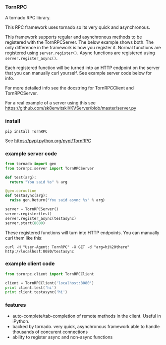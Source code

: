 ### TornRPC ###
A tornado RPC library.

This RPC framework uses tornado
so its very quick and asynchronous.

This framework supports regular and
asynchronous methods to be registered
with the TornRPCServer. The below example
shows both. The only difference in the
framework is how you register it.
Normal functions are registered using
```server.register()```. Async functions
are registered using ```server.register_async()```.

Each registered function will be turned into an HTTP endpoint on the server that you can manually curl yourself. See example server code below for info.

For more detailed info see the docstring for TornRPCClient and TornRPCServer.

For a real example of a server using this see https://github.com/sk8erwitskil/KVServer/blob/master/server.py

### install ###
```
pip install TornRPC
```
See https://pypi.python.org/pypi/TornRPC

### example server code ###
```python
from tornado import gen
from tornrpc.server import TornRPCServer

def test(arg):
  return "You said %s" % arg

@gen.coroutine
def testasync(arg):
  raise gen.Return("You said async %s" % arg)

server = TornRPCServer()
server.register(test)
server.register_async(testasync)
server.start(8080)
```

These registered functions will turn into HTTP endpoints. You can manually curl them like this:
```
curl -H "User-Agent: TornRPC" -X GET -d "arg=hi%20there" http://localhost:8080/testasync
```

### example client code ###
```python
from tornrpc.client import TornRPCClient

client = TornRPCClient('localhost:8080')
print client.test('hi')
print client.testasync('hi')
```

### features ###
- auto-complete/tab-completion of remote methods in the client. Useful in iPython.
- backed by tornado. very quick, asynchronous framework able to handle thousands of concurent connections
- ability to register async and non-async functions

